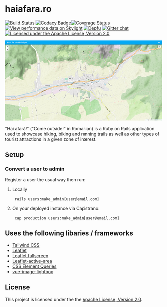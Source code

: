 # haiafara.ro

[![Build Status](https://travis-ci.org/haiafara/haiafara-ro.svg?branch=master)](https://travis-ci.org/haiafara/haiafara-ro)
[![Codacy Badge](https://api.codacy.com/project/badge/Grade/36550ec8a3e34a6094f43a2041860193)](https://www.codacy.com/app/haiafara/haiafara-ro?utm_source=github.com&amp;utm_medium=referral&amp;utm_content=haiafara/haiafara-ro&amp;utm_campaign=Badge_Grade)[![Coverage Status](https://coveralls.io/repos/github/haiafara/haiafara-ro/badge.svg?branch=development)](https://coveralls.io/github/haiafara/haiafara-ro?branch=development)
[![View performance data on Skylight](https://badges.skylight.io/status/P2iwuIZhzoOK.svg)](https://oss.skylight.io/app/applications/P2iwuIZhzoOK)
[![Depfu](https://badges.depfu.com/badges/8de533e4fd24653ae0761504fb31f64a/overview.svg)](https://depfu.com/github/haiafara/haiafara-ro?project_id=7587)
[![Gitter chat](https://badges.gitter.im/haiafara/community.png)](https://gitter.im/haiafara/community)
[![Licensed under the Apache License, Version 2.0](https://img.shields.io/badge/License-Apache%202.0-blue.svg)](http://www.apache.org/licenses/LICENSE-2.0)

![haiafara.ro screenshot](support/haiafara-screenshot.png)

"Hai afară!" ("Come outside!" in Romanian) is a Ruby on Rails application used to showcase hiking, biking and running trails as well as other types of tourist attractions in a given zone of interest.

## Setup

### Convert a user to admin

Register a user the usual way then run:

1. Locally

        rails users:make_admin[user@email.com]
    
2. On your deployed instance via Capistrano:

        cap production users:make_admin[user@email.com]

## Uses the following libaries / frameworks

*   [Tailwind CSS](https://tailwindcss.com/)
*   [Leaflet](https://leafletjs.com/)
*   [Leaflet.fullscreen](https://github.com/Leaflet/Leaflet.fullscreen)
*   [Leaflet-active-area](https://github.com/Mappy/Leaflet-active-area)
*   [CSS Element Queries](https://github.com/marcj/css-element-queries)
*   [vue-image-lightbox](https://github.com/pexea12/vue-image-lightbox)

## License

This project is licensed under the the [Apache License, Version 2.0](http://www.apache.org/licenses/LICENSE-2.0).
